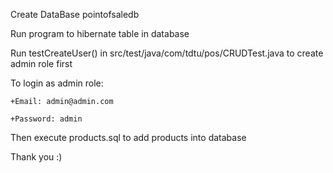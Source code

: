 Create DataBase pointofsaledb

Run program to hibernate table in database

Run testCreateUser() in src/test/java/com/tdtu/pos/CRUDTest.java to create admin role first
  
  To login as admin role:
    
    +Email: admin@admin.com
    
    +Password: admin

Then execute products.sql to add products into database

Thank you :)
